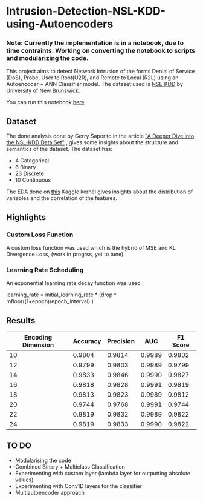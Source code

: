 # Intrusion-Detection-NSL-KDD-using-Autoencoders

### Note: Currently the implementation is in a notebook, due to time contraints. Working on converting the notebook to scripts and modularizing the code.

This project aims to detect Network Intrusion of the forms Denial of Service (DoS), Probe, User to Root(U2R), and Remote to Local (R2L) using an Autoencoder + ANN Classifier model. The dataset used is [NSL-KDD](https://www.unb.ca/cic/datasets/nsl.html) by University of New Brunswick.

You can run this notebook [here](https://www.kaggle.com/ma1var3/nsl-kdd-classification-using-autoencoders)

## Dataset

The done analysis done by Gerry Saporito in the article ["A Deeper Dive into the NSL-KDD Data Set"](https://towardsdatascience.com/a-deeper-dive-into-the-nsl-kdd-data-set-15c753364657) , gives some insights about the structure and semantics of the dataset. The dataset has:

- 4 Categorical
- 6 Binary
- 23 Discrete
- 10 Continuous

The EDA done on [this](https://www.kaggle.com/stefanost/cnns-for-intrusion-detection) Kaggle kernel gives insights about the distribution of variables and the correlation of the features.

## Highlights

### Custom Loss Function

A custom loss function was used which is the hybrid of MSE and KL Divergence Loss, (work in progrss, yet to tune)

### Learning Rate Scheduling

An exponential learning rate decay function was used:

learning_rate = initial_learning_rate \* (drop ^ mfloor((1+epoch)/epoch_interval) )

## Results

| Encoding Dimension | Accuracy | Precision | AUC    | F1 Score |
| ------------------ | -------- | --------- | ------ | -------- |
| 10                 | 0.9804   | 0.9814    | 0.9989 | 0.9802   |
| 12                 | 0.9799   | 0.9803    | 0.9989 | 0.9799   |
| 14                 | 0.9833   | 0.9846    | 0.9990 | 0.9827   |
| 16                 | 0.9818   | 0.9828    | 0.9991 | 0.9819   |
| 18                 | 0.9813   | 0.9823    | 0.9989 | 0.9812   |
| 20                 | 0.9744   | 0.9768    | 0.9991 | 0.9744   |
| 22                 | 0.9819   | 0.9832    | 0.9989 | 0.9822   |
| 24                 | 0.9819   | 0.9833    | 0.9990 | 0.9822   |

## TO DO

- Modularising the code
- Combined Binary + Multiclass Classification
- Experimenting with custom layer (lambda layer for outputting absolute values)
- Experimenting with Conv1D layers for the classifier
- Multiautoencoder approach
